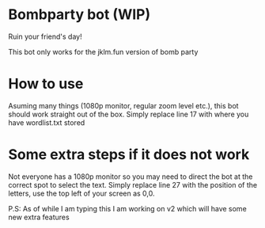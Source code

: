 # Bombparty bot (WIP)
Ruin your friend's day!

This bot only works for the jklm.fun version of bomb party

# How to use
Asuming many things (1080p monitor, regular zoom level etc.), this bot should work straight out of the box. Simply replace line 17 with where you have wordlist.txt stored

# Some extra steps if it does not work
Not everyone has a 1080p monitor so you may need to direct the bot at the correct spot to select the text. Simply replace line 27 with the position of the letters, use the top left of your screen as 0,0.

P.S: As of while I am typing this I am working on v2 which will have some new extra features
